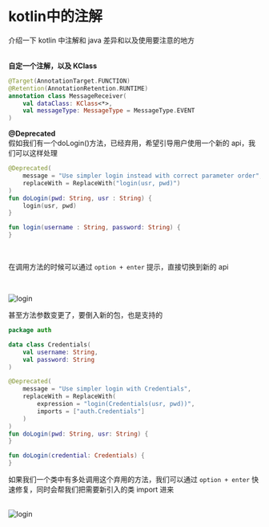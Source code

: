 # kotlin中的注解
介绍一下 kotlin 中注解和 java 差异和以及使用要注意的地方  
<br/>

**自定一个注解，以及 KClass**  
```kotlin
@Target(AnnotationTarget.FUNCTION)
@Retention(AnnotationRetention.RUNTIME)
annotation class MessageReceiver(
    val dataClass: KClass<*>,
    val messageType: MessageType = MessageType.EVENT
)
```
**@Deprecated**  
假如我们有一个doLogin()方法，已经弃用，希望引导用户使用一个新的 api，我们可以这样处理  
```kotlin
@Deprecated(
    message = "Use simpler login instead with correct parameter order",
    replaceWith = ReplaceWith("login(usr, pwd)")
)
fun doLogin(pwd: String, usr : String) {
    login(usr, pwd)
}

fun login(username : String, password: String) {
}
```
<br/>

在调用方法的时候可以通过 `option + enter` 提示，直接切换到新的 api  

<br/>

![login](../assets/login1.gif)  

甚至方法参数变更了，要倒入新的包，也是支持的  

```kotlin
package auth

data class Credentials(
    val username: String,
    val password: String
)
```

```kotlin
@Deprecated(
    message = "Use simpler login with Credentials",
    replaceWith = ReplaceWith(
        expression = "login(Credentials(usr, pwd))",
        imports = ["auth.Credentials"]
    )
)
fun doLogin(pwd: String, usr: String) {
}

fun doLogin(credential: Credentials) {
}
```

如果我们一个类中有多处调用这个弃用的方法，我们可以通过 `option + enter` 快速修复，同时会帮我们把需要新引入的类 import 进来  
<br/>

![login](../assets/login2.gif) 